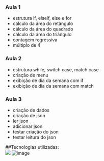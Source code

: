 ﻿### Aula 1<br>
 - estrutura if, elseif, else e for<br>
 - cálculo da área do retângulo<br>
 - cálculo da área do quadrado<br>
 - cálculo da área do triângulo<br>
 - contagem regressiva<br>
 - múltiplo de 4<br>

### Aula 2<br>
- estrutura while, switch case, match case<br>
- criação de menu<br>
- exibição de dia da semana com if<br>
- exibição de dia da semana com match<br>

### Aula 3<br>
- criação de dados<br>
- criação de json<br>
- ler json<br>
- adicionar json<br>
- testar criação do json<br>
- testar leitura do json<br>

##Tecnologias utilizadas:<br>
<img src="{https://img.shields.io/badge/PyCharm-000000.svg?&style=for-the-badge&logo=PyCharm&logoColor=white}" />
![image]({https://img.shields.io/badge/PyCharm-000000.svg?&style=for-the-badge&logo=PyCharm&logoColor=white})

